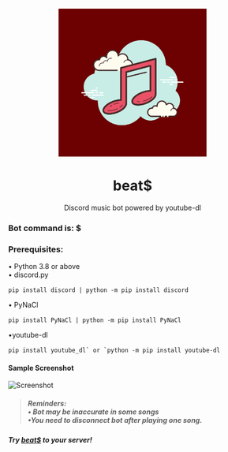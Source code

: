   <p align =center>
<img src = "https://github.com/jsphprz/beats/blob/main/logo.png" width=300 height=300>
  </p>
  <h1 align="center">beat$</h1>
  <p align=center> Discord music bot powered by youtube-dl</p>
  
  ### Bot command is: $
 
  
  ### Prerequisites:    
  • Python 3.8 or above  
  • discord.py  
  ```
  pip install discord | python -m pip install discord
  ```  
  • PyNaCl  
  ```
  pip install PyNaCl | python -m pip install PyNaCl
  ```   
  •youtube-dl  
  ```
  pip install youtube_dl` or `python -m pip install youtube-dl
  ```
  #### Sample Screenshot
  ![Screenshot](https://cdn.discordapp.com/attachments/840935119866429441/843186809298616371/unknown.png)
 > ##### Reminders:<br> • Bot may be inaccurate in some songs<br>•You need to disconnect bot after playing one song.
 
 <h5>
Try <a href="https://discord.com/api/oauth2/authorize?client_id=840489745246978089&permissions=36768768&scope=bot">beat$</a> to your server!
 </h5>
